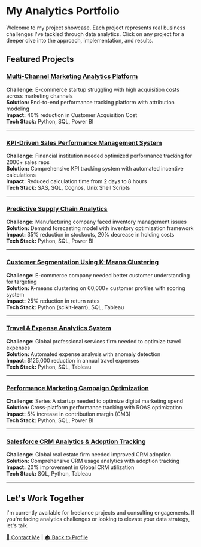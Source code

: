 # My Analytics Portfolio

Welcome to my project showcase. Each project represents real business challenges I've tackled through data analytics. Click on any project for a deeper dive into the approach, implementation, and results.

## Featured Projects

###  <ins>[Multi-Channel Marketing Analytics Platform](./projects/marketing-analytics.md)</ins>

**Challenge:** E-commerce startup struggling with high acquisition costs across marketing channels  
**Solution:** End-to-end performance tracking platform with attribution modeling  
**Impact:** 40% reduction in Customer Acquisition Cost  
**Tech Stack:** Python, SQL, Power BI  

---

### [KPI-Driven Sales Performance Management System](./projects/sales-analytics.md)

**Challenge:** Financial institution needed optimized performance tracking for 2000+ sales reps  
**Solution:** Comprehensive KPI tracking system with automated incentive calculations  
**Impact:** Reduced calculation time from 2 days to 8 hours  
**Tech Stack:** SAS, SQL, Cognos, Unix Shell Scripts  

---

### [Predictive Supply Chain Analytics](./projects/supply-demand.md)

**Challenge:** Manufacturing company faced inventory management issues  
**Solution:** Demand forecasting model with inventory optimization framework  
**Impact:** 35% reduction in stockouts, 20% decrease in holding costs  
**Tech Stack:** Python, SQL, Power BI  

---

### [Customer Segmentation Using K-Means Clustering](./projects/customer-segmentation.md)

**Challenge:** E-commerce company needed better customer understanding for targeting  
**Solution:** K-means clustering on 60,000+ customer profiles with scoring system  
**Impact:** 25% reduction in return rates  
**Tech Stack:** Python (scikit-learn), SQL, Tableau  

---

### [Travel & Expense Analytics System](./projects/expense-analytics.md)

**Challenge:** Global professional services firm needed to optimize travel expenses  
**Solution:** Automated expense analysis with anomaly detection  
**Impact:** $125,000 reduction in annual travel expenses  
**Tech Stack:** Python, SQL, Tableau  

---

### [Performance Marketing Campaign Optimization](./projects/campaign-optimization.md)

**Challenge:** Series A startup needed to optimize digital marketing spend  
**Solution:** Cross-platform performance tracking with ROAS optimization  
**Impact:** 5% increase in contribution margin (CM3)  
**Tech Stack:** Python, SQL, Power BI  

---

### [Salesforce CRM Analytics & Adoption Tracking](./projects/crm-analytics.md)

**Challenge:** Global real estate firm needed improved CRM adoption  
**Solution:** Comprehensive CRM usage analytics with adoption tracking  
**Impact:** 20% improvement in Global CRM utilization  
**Tech Stack:** SQL, Python, Tableau  

---

## Let's Work Together

I'm currently available for freelance projects and consulting engagements. If you're facing analytics challenges or looking to elevate your data strategy, let's talk.

[📩 Contact Me](mailto:sagar.bushan@gmail.com) | [🏠 Back to Profile](https://github.com/sagar-bushan)
